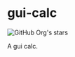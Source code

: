 # gui-calc

![GitHub Org's stars](https://img.shields.io/github/stars/ghosthunter15?style=plastic)

A gui calc.
